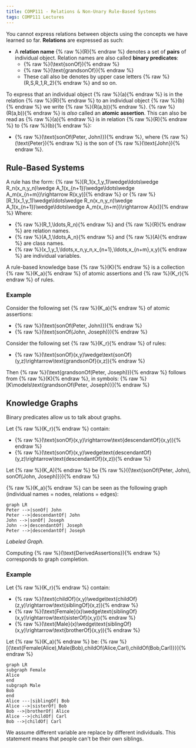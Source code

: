 ```yaml
---
title: COMP111 - Relations & Non-Unary Rule-Based Systems
tags: COMP111 Lectures
---
```

You cannot express relations between objects using the concepts we have learned so far. **Relations** are expressed as such: 

* A **relation name** {% raw %}\(R\){% endraw %} denotes a set of **pairs** of individual object. Relation names are also called **binary predicates**: 
	* {% raw %}\(\text{sonOf}\){% endraw %}
	* {% raw %}\(\text{grandsonOf}\){% endraw %}
	* These call also be denotes by upper case letters {% raw %}\(R,S,R_1,R_2\){% endraw %} and so on.
	
To express that an individual object {% raw %}\(a\){% endraw %} is in the relation {% raw %}\(R\){% endraw %} to an individual object {% raw %}\(b\){% endraw %} we write {% raw %}\(R(a,b)\){% endraw %}. {% raw %}\(R(a,b)\){% endraw %} is *also* called an **atomic assertion**. This can also be read as {% raw %}\(a\){% endraw %} is in relation {% raw %}\(R\){% endraw %} to {% raw %}\(b\){% endraw %}:

* {% raw %}\(\text{sonOf(Peter, John)}\){% endraw %}, where {% raw %}\(\text{Peter}\){% endraw %} is the son of {% raw %}\(\text{John}\){% endraw %}.

## Rule-Based Systems
A rule has the form:
{% raw %}\[R_1(x_1,y_1)\wedge\ldots\wedge R_n(x_n,y_n)\wedge A_1(x_{n+1})\wedge\ldots\wedge A_m(x_{n+m})\rightarrow R(x,y)\]{% endraw %}
or
{% raw %}\[R_1(x_1,y_1)\wedge\ldots\wedge R_n(x_n,y_n)\wedge A_1(x_{n+1})\wedge\ldots\wedge A_m(x_{n+m})\rightarrow A(x)\]{% endraw %}
Where:

* {% raw %}\(R_1,\ldots,R_n\){% endraw %} and {% raw %}\(R\){% endraw %} are relation names.
* {% raw %}\(A_1,\ldots,A_n\){% endraw %} and {% raw %}\(A\){% endraw %} are class names.
* {% raw %}\(x_1,y_1,\ldots,x_n,y_n,x_{n+1},\ldots,x_{n+m},x,y\){% endraw %} are individual variables.

A rule-based knowledge base {% raw %}\(K\){% endraw %} is a collection {% raw %}\(K_a\){% endraw %} of atomic assertions and {% raw %}\(K_r\){% endraw %} of rules.

### Example

Consider the following set {% raw %}\(K_a\){% endraw %} of atomic assertions:

* {% raw %}\(\text{sonOf(Peter, John)}\){% endraw %}
* {% raw %}\(\text{sonOf(John, Joseph)}\){% endraw %}

Consider the following set {% raw %}\(K_r\){% endraw %} of rules:

* {% raw %}\(\text{sonOf}(x,y)\wedge\text{sonOf}(y,z)\rightarrow\text{grandsonOf}(x,z)\){% endraw %}

Then {% raw %}\(\text{grandsonOf(Peter, Joseph)}\){% endraw %} follows from {% raw %}\(K\){% endraw %}, in symbols:
{% raw %}\[K\models\text{grandsonOf(Peter, Joseph)}\]{% endraw %}

## Knowledge Graphs

Binary predicates allow us to talk about graphs.

Let {% raw %}\(K_r\){% endraw %} contain:

* {% raw %}\(\text{sonOf}(x,y)\rightarrow\text{descendantOf}(x,y)\){% endraw %}
* {% raw %}\(\text{sonOf}(x,y)\wedge\text{descendantOf}(y,z)\rightarrow\text{descendantOf}(x,z)\){% endraw %}

Let {% raw %}\(K_A\){% endraw %} be {% raw %}\(\{\text{sonOf(Peter, John), sonOf(John, Joseph)}\}\){% endraw %}

{% raw %}\(K_a\){% endraw %} can be seen as the following graph  (individual names = nodes, relations = edges):

```mermaid
graph LR
Peter -->|sonOf| John
Peter -->|descendantOf| John
John -->|sonOf| Joseph
John -->|descendantOf| Joseph
Peter -->|descendantOf| Joseph

```
*Labeled Graph.*

Computing {% raw %}\(\text{DerivedAssertions}\){% endraw %} corresponds to graph completion.

### Example

Let {% raw %}\(K_r\){% endraw %} contain:

* {% raw %}\(\text{childOf}(x,y)\wedge\text{childOf}(z,y)\rightarrow\text{siblingOf}(x,z)\){% endraw %}
* {% raw %}\(\text{Female}(x)\wedge\text{siblingOf}(x,y)\rightarrow\text{sisterOf}(x,y)\){% endraw %}
* {% raw %}\(\text{Male}(x)\wedge\text{siblingOf}(x,y)\rightarrow\text{brotherOf}(x,y)\){% endraw %}

Let {% raw %}\(K_a\){% endraw %} be:
{% raw %}\[\{\text{Female(Alice),Male(Bob),childOf(Alice,Carl),childOf(Bob,Carl)}\}\]{% endraw %}

```mermaid
graph LR
subgraph Female
Alice
end
subgraph Male
Bob
end
Alice ---|siblingOf| Bob
Alice -->|sisterOf| Bob
Bob -->|brotherOf| Alice
Alice -->|childOf| Carl
Bob -->|childOf| Carl
```

We assume different variable are replace by different individuals. This statement means that people can't be their own siblings.



